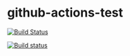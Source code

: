 # github-actions-test

[![Build Status](https://github.com/HamzaLee/github-actions-test/workflows/CI/badge.svg)](https://github.com/HamzaLee/github-actions-test)

[![Build status](https://ci.appveyor.com/api/projects/status/fnyqgg38tuoeeenb?svg=true)](https://ci.appveyor.com/project/HamzaLee/github-actions-test)
